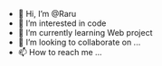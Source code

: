 - 👋 Hi, I’m @Raru
- 👀 I’m interested in code
- 🌱 I’m currently learning Web project
- 💞️ I’m looking to collaborate on ...
- 📫 How to reach me ...

<!---
17861165524/17861165524 is a ✨ special ✨ repository because its `README.md` (this file) appears on your GitHub profile.
You can click the Preview link to take a look at your changes.
--->

